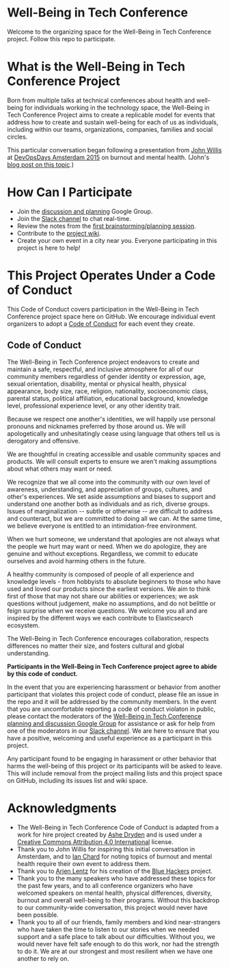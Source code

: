 # Well-Being in Tech Conference

Welcome to the organizing space for the Well-Being in Tech Conference project. Follow this repo to participate.

# What is the Well-Being in Tech Conference Project

Born from multiple talks at technical conferences about health and well-being for individuals working in the technology space, the Well-Being in Tech Conference Project aims to create a replicable model for events that address how to create and sustain well-being for each of us as individuals, including within our teams, organizations, companies, families and social circles.

This particular conversation began following a presentation from [John Willis](https://twitter.com/botchagalupe) at [DevOpsDays Amsterdam 2015](http://www.devopsdays.org/events/2015-amsterdam/) on burnout and mental health. (John's [blog post on this topic](http://itrevolution.com/karojisatsu/).)

# How Can I Participate

* Join the [discussion and planning](https://groups.google.com/forum/#!forum/well-being-in-tech-conf-disucss) Google Group. 
* Join the [Slack channel](https://wbitconf.slack.com/) to chat real-time.
* Review the notes from the [first brainstorming/planning session](https://github.com/lhawthorn/Well-BeinginTechConf/wiki/Notes:-Initial-Planning-Session,-26-June-2015-at-DevOpsDays-Amsterdam). 
* Contribute to the [project wiki](https://github.com/lhawthorn/Well-BeinginTechConf/wiki). 
* Create your own event in a city near you. Everyone participating in this project is here to help!

# This Project Operates Under a Code of Conduct
This Code of Conduct covers participation in the Well-Being in Tech Conference project space here on GitHub. We encourage individual event organizers to adopt a [Code of Conduct](https://openhatch.org/wiki/Project_codes_of_conduct) for each event they create.

## Code of Conduct

The Well-Being in Tech Conference project endeavors to create and maintain a safe, respectful, and inclusive atmosphere for all of our community members regardless of gender identity or expression, age, sexual orientation, disability, mental or physical health, physical appearance, body size, race, religion, nationality, socioeconomic class, parental status, political affiliation, educational background, knowledge level, professional experience level, or any other identity trait.

Because we respect one another's identities, we will happily use personal pronouns and nicknames preferred by those around us. We will apologetically and unhesitatingly cease using language that others tell us is derogatory and offensive.

We are thoughtful in creating accessible and usable community spaces and products. We will consult experts to ensure we aren't making assumptions about what others may want or need.

We recognize that we all come into the community with our own level of awareness, understanding, and appreciation of groups, cultures, and other's experiences. We set aside assumptions and biases to support and understand one another both as individuals and as rich, diverse groups. Issues of marginalization -- subtle or otherwise -- are difficult to address and counteract, but we are committed to doing all we can. At the same time, we believe everyone is entitled to an intimidation-free environment.

When we hurt someone, we understand that apologies are not always what the people we hurt may want or need. When we do apologize, they are genuine and without exceptions. Regardless, we commit to educate ourselves and avoid harming others in the future.

A healthy community is composed of people of all experience and knowledge levels - from hobbyists to absolute beginners to those who have used and loved our products since the earliest versions. We aim to think first of those that may not share our abilities or experiences; we ask questions without judgement, make no assumptions, and do not belittle or feign surprise when we receive questions. We welcome you all and are inspired by the different ways we each contribute to Elasticsearch ecosystem.

The Well-Being in Tech Conference encourages collaboration, respects differences no matter their size, and fosters cultural and global understanding.

<strong>Participants in the Well-Being in Tech Conference project agree to abide by this code of conduct.</strong>

In the event that you are experiencing harassment or behavior from another participant that violates this project code of conduct, please file an issue in the repo and it will be addressed by the community members. In the event that you are uncomfortable reporting a code of conduct violaton in public, please contact the moderators of the [Well-Being in Tech Conference planning and discussion Google Group](https://groups.google.com/forum/#!forum/well-being-in-tech-conf-disucss) for assistance or ask for help from one of the moderators in our [Slack channel](https://wbitconf.slack.com/). We are here to ensure that you have a positive, welcoming and useful experience as a participant in this project. 

Any participant found to be engaging in harassment or other behavior that harms the well-being of this project or its participants will be asked to leave. This will include removal from the project mailing lists and this project space on GitHub, including its issues list and wiki space.

# Acknowledgments 
* The Well-Being in Tech Conference Code of Conduct is adapted from a work for hire project created by [Ashe Dryden](http://www.ashedryden.com/) and is used under a [Creative Commons Attribution 4.0 International](http://creativecommons.org/licenses/by/4.0/) license.
* Thank you to John Willis for inspiring this initial conversation in Amsterdam, and to [Ian Chard](https://twitter.com/Flupsybunny/status/614344716776288256) for noting topics of burnout and mental health require their own event to address them.
* Thank you to [Arjen Lentz](https://twitter.com/arjenlentz) for his creation of the [Blue Hackers](http://bluehackers.org/) project. 
* Thank you to the many speakers who have addressed these topics for the past few years, and to all conference organizers who have welcomed speakers on mental health, physical differences, diversity, burnout and overall well-being to their programs. Without this backdrop to our community-wide conversation, this project would never have been possible.
* Thank you to all of our friends, family members and kind near-strangers who have taken the time to listen to our stories when we needed support and a safe place to talk about our difficulties. Without you, we would never have felt safe enough to do this work, nor had the strength to do it. We are at our strongest and most resilient when we have one another to rely on.
